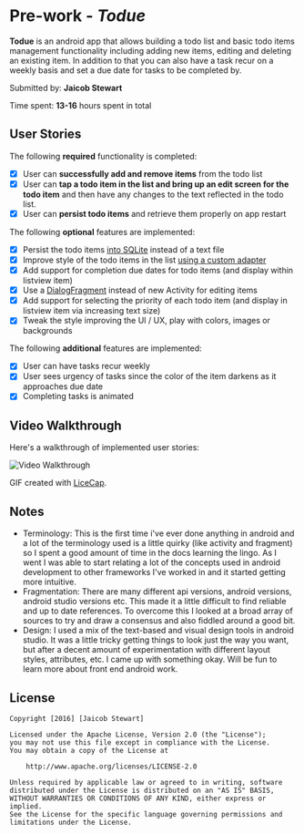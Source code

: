 # Pre-work - *Todue*

**Todue** is an android app that allows building a todo list and basic todo items management functionality including adding new items, editing and deleting an existing item. In addition to that you can also have a task recur on a weekly basis and set a due date for tasks to be completed by.

Submitted by: **Jaicob Stewart**

Time spent: **13-16** hours spent in total

## User Stories

The following **required** functionality is completed:

* [X] User can **successfully add and remove items** from the todo list
* [X] User can **tap a todo item in the list and bring up an edit screen for the todo item** and then have any changes to the text reflected in the todo list.
* [X] User can **persist todo items** and retrieve them properly on app restart

The following **optional** features are implemented:

* [X] Persist the todo items [into SQLite](http://guides.codepath.com/android/Persisting-Data-to-the-Device#sqlite) instead of a text file
* [X] Improve style of the todo items in the list [using a custom adapter](http://guides.codepath.com/android/Using-an-ArrayAdapter-with-ListView)
* [X] Add support for completion due dates for todo items (and display within listview item)
* [X] Use a [DialogFragment](http://guides.codepath.com/android/Using-DialogFragment) instead of new Activity for editing items
* [X] Add support for selecting the priority of each todo item (and display in listview item via increasing text size)
* [X] Tweak the style improving the UI / UX, play with colors, images or backgrounds

The following **additional** features are implemented:

* [X] User can have tasks recur weekly
* [X] User sees urgency of tasks since the color of the item darkens as it approaches due date
* [X] Completing tasks is animated

## Video Walkthrough 

Here's a walkthrough of implemented user stories:


<img src='http://i.imgur.com/GWESFAp.gif' title='Video Walkthrough' width='' alt='Video Walkthrough' />

GIF created with [LiceCap](http://www.cockos.com/licecap/).

## Notes

* Terminology: This is the first time i've ever done anything in android and a lot of the terminology used is a little quirky (like activity and fragment) so I spent a good amount of time in the docs learning the lingo. As I went I was able to start relating a lot of the concepts used in android development to other frameworks I've worked in and it started getting more intuitive.
* Fragmentation: There are many different api versions, android versions, android studio versions etc. This made it a little difficult to find reliable and up to date references. To overcome this I looked at a broad array of sources to try and draw a consensus and also fiddled around a good bit. 
* Design: I used a mix of the text-based and visual design tools in android studio. It was a little tricky getting things to look just the way you want, but after a decent amount of experimentation with different layout styles, attributes, etc. I came up with something okay. Will be fun to learn more about front end android work.


## License

    Copyright [2016] [Jaicob Stewart]

    Licensed under the Apache License, Version 2.0 (the "License");
    you may not use this file except in compliance with the License.
    You may obtain a copy of the License at

        http://www.apache.org/licenses/LICENSE-2.0

    Unless required by applicable law or agreed to in writing, software
    distributed under the License is distributed on an "AS IS" BASIS,
    WITHOUT WARRANTIES OR CONDITIONS OF ANY KIND, either express or implied.
    See the License for the specific language governing permissions and
    limitations under the License.
